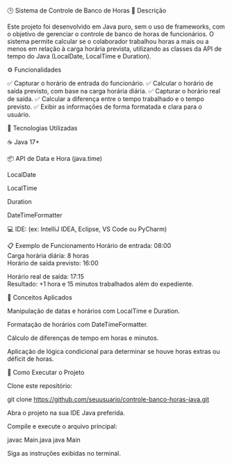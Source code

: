 🕒 Sistema de Controle de Banco de Horas 
📘 Descrição

Este projeto foi desenvolvido em Java puro, sem o uso de frameworks, com o objetivo de gerenciar o controle de banco de horas de funcionários.
O sistema permite calcular se o colaborador trabalhou horas a mais ou a menos em relação à carga horária prevista, utilizando as classes da API de tempo do Java (LocalDate, LocalTime e Duration).

⚙️ Funcionalidades

✅ Capturar o horário de entrada do funcionário.
✅ Calcular o horário de saída previsto, com base na carga horária diária.
✅ Capturar o horário real de saída.
✅ Calcular a diferença entre o tempo trabalhado e o tempo previsto.
✅ Exibir as informações de forma formatada e clara para o usuário.

🧩 Tecnologias Utilizadas

☕ Java 17+

📦 API de Data e Hora (java.time)

LocalDate

LocalTime

Duration

DateTimeFormatter

💻 IDE: (ex: IntelliJ IDEA, Eclipse, VS Code ou PyCharm)

📋 Exemplo de Funcionamento
Horário de entrada: 08:00  
Carga horária diária: 8 horas  
Horário de saída previsto: 16:00  

Horário real de saída: 17:15  
Resultado: +1 hora e 15 minutos trabalhados além do expediente.

🧠 Conceitos Aplicados

Manipulação de datas e horários com LocalTime e Duration.

Formatação de horários com DateTimeFormatter.

Cálculo de diferenças de tempo em horas e minutos.

Aplicação de lógica condicional para determinar se houve horas extras ou déficit de horas.

🚀 Como Executar o Projeto

Clone este repositório:

git clone https://github.com/seuusuario/controle-banco-horas-java.git


Abra o projeto na sua IDE Java preferida.

Compile e execute o arquivo principal:

javac Main.java
java Main


Siga as instruções exibidas no terminal.
